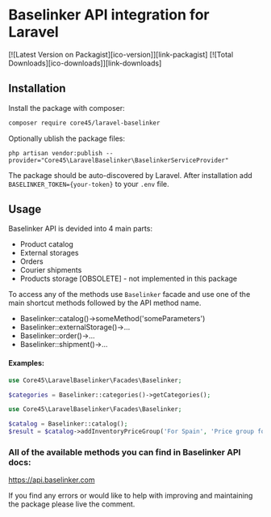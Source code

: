 # Baselinker API integration for Laravel

[![Latest Version on Packagist][ico-version]][link-packagist]
[![Total Downloads][ico-downloads]][link-downloads]

## Installation

Install the package with composer:
```bash
composer require core45/laravel-baselinker
```

Optionally ublish the package files:
```
php artisan vendor:publish --provider="Core45\LaravelBaselinker\BaselinkerServiceProvider"
```


The package should be auto-discovered by Laravel.
After installation add `BASELINKER_TOKEN={your-token}` to your `.env` file.

## Usage

Baselinker API is devided into 4 main parts:
- Product catalog
- External storages
- Orders
- Courier shipments
- Products storage [OBSOLETE] - not implemented in this package

To access any of the methods use `Baselinker` facade and use one of the main shortcut methods followed by the API method name.
- Baselinker::catalog()->someMethod('someParameters')
- Baselinker::externalStorage()->...
- Baselinker::order()->...
- Baselinker::shipment()->...

#### Examples:

```php
use Core45\LaravelBaselinker\Facades\Baselinker;

$categories = Baselinker::categories()->getCategories();
```

```php
use Core45\LaravelBaselinker\Facades\Baselinker;

$catalog = Baselinker::catalog();
$result = $catalog->addInventoryPriceGroup('For Spain', 'Price group for Spain', 'EUR');
```

### All of the available methods you can find in Baselinker API docs:

https://api.baselinker.com

If you find any errors or would like to help with improving and maintaining the package please live the comment.
